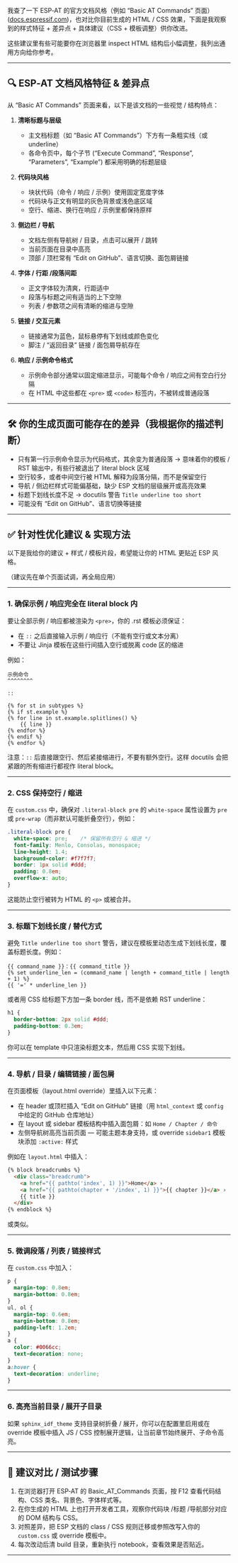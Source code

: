 我查了一下 ESP‑AT 的官方文档风格（例如 “Basic AT Commands” 页面）([docs.espressif.com][1])，也对比你目前生成的 HTML / CSS 效果，下面是我观察到的样式特征 + 差异点 + 具体建议（CSS + 模板调整）供你改进。

这些建议里有些可能要你在浏览器里 inspect HTML 结构后小幅调整，我列出通用方向给你参考。

---

## 🔍 ESP‑AT 文档风格特征 & 差异点

从 “Basic AT Commands” 页面来看，以下是该文档的一些视觉 / 结构特点：

1. **清晰标题与层级**

   * 主文档标题（如 “Basic AT Commands”）下方有一条粗实线（或 underline）
   * 各命令页中，每个子节 (“Execute Command”, “Response”, “Parameters”, “Example”) 都采用明确的标题层级

2. **代码块风格**

   * 块状代码（命令 / 响应 / 示例）使用固定宽度字体
   * 代码块与正文有明显的灰色背景或浅色底区域
   * 空行、缩进、换行在响应 / 示例里都保持原样

3. **侧边栏 / 导航**

   * 文档左侧有导航树 / 目录，点击可以展开 / 跳转
   * 当前页面在目录中高亮
   * 顶部 / 顶栏常有 “Edit on GitHub”、语言切换、面包屑链接

4. **字体 / 行距 /段落间距**

   * 正文字体较为清爽，行距适中
   * 段落与标题之间有适当的上下空隙
   * 列表 / 参数项之间有清晰的缩进与空隙

5. **链接 / 交互元素**

   * 链接通常为蓝色，鼠标悬停有下划线或颜色变化
   * 脚注 / “返回目录” 链接 / 面包屑导航存在

6. **响应 / 示例命令格式**

   * 示例命令部分通常以固定缩进显示，可能每个命令 / 响应之间有空白行分隔
   * 在 HTML 中这些都在 `<pre>` 或 `<code>` 标签内，不被转成普通段落

---

## 🛠 你的生成页面可能存在的差异（我根据你的描述判断）

* 只有第一行示例命令显示为代码格式，其余变为普通段落 → 意味着你的模板 / RST 输出中，有些行被退出了 literal block 区域
* 空行较多，或者中间空行被 HTML 解释为段落分隔，而不是保留空行
* 导航 / 侧边栏样式可能偏基础，缺少 ESP 文档的层级展开或高亮效果
* 标题下划线长度不足 → docutils 警告 `Title underline too short`
* 可能没有 “Edit on GitHub”、语言切换等链接

---

## ✅ 针对性优化建议 & 实现方法

以下是我给你的建议 + 样式 / 模板片段，希望能让你的 HTML 更贴近 ESP 风格。

（建议先在单个页面试调，再全局应用）

---

### 1. 确保示例 / 响应完全在 literal block 内

要让全部示例 / 响应都被渲染为 `<pre>`，你的 .rst 模板必须保证：

* 在 `::` 之后直接输入示例 / 响应行（不能有空行或文本分离）
* 不要让 Jinja 模板在这些行间插入空行或脱离 code 区的缩进

例如：

```jinja2
示例命令
^^^^^^^^

::

{% for st in subtypes %}
{% if st.example %}
{% for line in st.example.splitlines() %}
    {{ line }}
{% endfor %}
{% endif %}
{% endfor %}
```

注意：`::` 后直接跟空行、然后紧接缩进行，不要有额外空行。这样 docutils 会把紧跟的所有缩进行都视作 literal block。

---

### 2. CSS 保持空行 / 缩进

在 `custom.css` 中，确保对 `.literal-block pre` 的 `white-space` 属性设置为 `pre` 或 `pre-wrap`（而非默认可能折叠空行），例如：

```css
.literal-block pre {
  white-space: pre;    /* 保留所有空行 & 缩进 */
  font-family: Menlo, Consolas, monospace;
  line-height: 1.4;
  background-color: #f7f7f7;
  border: 1px solid #ddd;
  padding: 0.8em;
  overflow-x: auto;
}
```

这能防止空行被转为 HTML 的 `<p>` 或被合并。

---

### 3. 标题下划线长度 / 替代方式

避免 `Title underline too short` 警告，建议在模板里动态生成下划线长度，覆盖标题长度。例如：

```jinja2
{{ command_name }}：{{ command_title }}
{% set underline_len = (command_name | length + command_title | length + 1) %}
{{ '=' * underline_len }}
```

或者用 CSS 给标题下方加一条 border 线，而不是依赖 RST underline：

```css
h1 {
  border-bottom: 2px solid #ddd;
  padding-bottom: 0.3em;
}
```

你可以在 template 中只渲染标题文本，然后用 CSS 实现下划线。

---

### 4. 导航 / 目录 / 编辑链接 / 面包屑

在页面模板（layout.html override）里插入以下元素：

* 在 header 或顶栏插入 “Edit on GitHub” 链接（用 `html_context` 或 `config` 中给定的 GitHub 仓库地址）
* 在 layout 或 sidebar 模板结构中插入面包屑：如 `Home / Chapter / 命令`
* 左侧导航树高亮当前页面 — 可能主题本身支持，或 override `sidebar1` 模板块添加 `:active:` 样式

例如在 `layout.html` 中插入：

```html
{% block breadcrumbs %}
  <div class="breadcrumb">
    <a href="{{ pathto('index', 1) }}">Home</a> ›
    <a href="{{ pathto(chapter + '/index', 1) }}">{{ chapter }}</a> ›
    {{ title }}
  </div>
{% endblock %}
```

或类似。

---

### 5. 微调段落 / 列表 / 链接样式

在 `custom.css` 中加入：

```css
p {
  margin-top: 0.8em;
  margin-bottom: 0.8em;
}
ul, ol {
  margin-top: 0.6em;
  margin-bottom: 0.8em;
  padding-left: 1.2em;
}
a {
  color: #0066cc;
  text-decoration: none;
}
a:hover {
  text-decoration: underline;
}
```

---

### 6. 高亮当前目录 / 展开子目录

如果 `sphinx_idf_theme` 支持目录树折叠 / 展开，你可以在配置里启用或在 override 模板中插入 JS / CSS 控制展开逻辑，让当前章节始终展开、子命令高亮。

---

## 🧾 建议对比 / 测试步骤

1. 在浏览器打开 ESP‑AT 的 Basic_AT_Commands 页面，按 F12 查看代码结构、CSS 类名、背景色、字体样式等。
2. 在你生成的 HTML 上也打开开发者工具，观察你代码块 /标题 /导航部分对应的 DOM 结构与 CSS。
3. 对照差异，把 ESP 文档的 class / CSS 规则迁移或参照改写入你的 `custom.css` 或 override 模板中。
4. 每次改动后清 build 目录，重新执行 notebook，查看效果是否贴近。

---


[1]: https://docs.espressif.com/projects/esp-at/en/latest/esp32/AT_Command_Set/Basic_AT_Commands.html?utm_source=chatgpt.com "Basic AT Commands - ESP32 - — ESP-AT User Guide latest ..."
